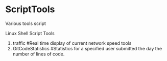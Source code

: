 ScriptTools
===========

Various tools script

Linux Shell Script Tools

1. traffic  #Real time display of current network speed tools
2. GitCodeStatistics #Statistics for a specified user submitted the day the number of lines of code.




